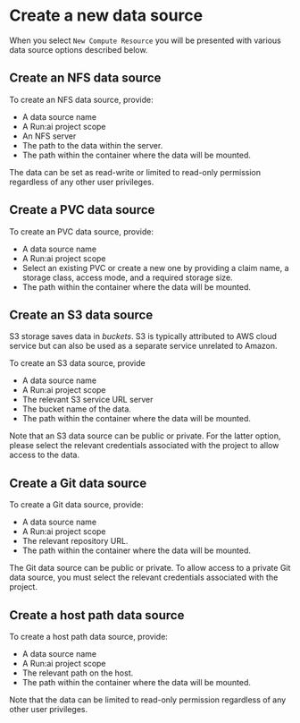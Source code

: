 # Create a new data source

When you select `New Compute Resource` you will be presented with various data source options described below.

## Create an NFS data source

To create an NFS data source, provide:

* A data source name
* A Run:ai project scope
* An NFS server 
* The path to the data within the server. 
* The path within the container where the data will be mounted.

The data can be set as read-write or limited to read-only permission regardless of any other user privileges. 

## Create a PVC data source

To create an PVC data source, provide:

* A data source name
* A Run:ai project scope
* Select an existing PVC or create a new one by providing a claim name, a storage class, access mode, and a required storage size. 
* The path within the container where the data will be mounted.

## Create an S3 data source

S3 storage saves data in _buckets_. S3 is typically attributed to AWS cloud service but can also be used as a separate service unrelated to Amazon. 

To create an S3 data source, provide

* A data source name
* A Run:ai project scope
* The relevant S3 service URL server
* The bucket name of the data. 
* The path within the container where the data will be mounted.

Note that an S3 data source can be public or private. For the latter option, please select the relevant credentials associated with the project to allow access to the data.

## Create a Git data source

To create a Git data source, provide:
* A data source name
* A Run:ai project scope
* The relevant repository URL. 
* The path within the container where the data will be mounted.

The Git data source can be public or private. To allow access to a private Git data source, you must select the relevant credentials associated with the project. 

## Create a host path data source

To create a host path data source, provide:

* A data source name
* A Run:ai project scope
* The relevant path on the host. 
* The path within the container where the data will be mounted.

Note that the data can be limited to read-only permission regardless of any other user privileges. 


